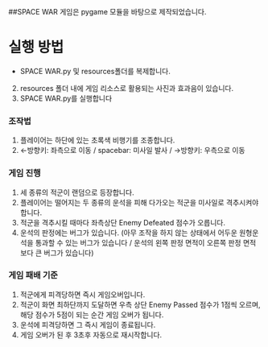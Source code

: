 ##SPACE WAR 게임은 pygame 모듈을 바탕으로 제작되었습니다.

# 실행 방법
* SPACE WAR.py 및 resources폴더를 복제합니다.
2. resources 폴더 내에 게임 리소스로 활용되는 사진과 효과음이 있습니다.
3. SPACE WAR.py를 실행합니다

### 조작법
1. 플레이어는 하단에 있는 초록색 비행기를 조종합니다.
2. ←방향키: 좌측으로 이동 / spacebar: 미사일 발사 / →방향키: 우측으로 이동

### 게임 진행
1. 세 종류의 적군이 랜덤으로 등장합니다.
2. 플레이어는 떨어지는 두 종류의 운석을 피해 다가오는 적군을 미사일로 격추시켜야 합니다.
3. 적군을 격추시킬 때마다 좌측상단 Enemy Defeated 점수가 오릅니다.
4. 운석의 판정에는 버그가 있습니다. (아무 조작을 하지 않는 상태에서 어두운 원형운석을 통과할 수 있는 버그가 있습니다 / 운석의 왼쪽 판정 면적이 오른쪽 판정 면적보다 큰 버그가 있습니다)

### 게임 패배 기준
1. 적군에게 피격당하면 즉시 게임오버입니다.
2. 적군이 화면 최하단까지 도달하면 우측 상단 Enemy Passed 점수가 1점씩 오르며, 해당 점수가 5점이 되는 순간 게임 오버가 됩니다.
3. 운석에 피격당하면 그 즉시 게임이 종료됩니다.
4. 게임 오버가 된 후 3초후 자동으로 재시작합니다.
